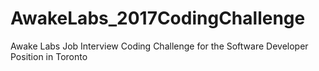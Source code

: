 # AwakeLabs_2017CodingChallenge
Awake Labs Job Interview Coding Challenge for the Software Developer Position in Toronto
